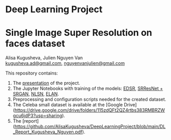 # Deep Learning Project
# Single Image Super Resolution on faces dataset

Alisa Kugusheva, Julien Nguyen Van <br/>
kugusheva.ad@gmail.com, nguyenvanjulien@gmail.com <br/>

This repository contains:
1. The [presentation](https://youtu.be/C2b1vl_4BBA) of the project.
2. The Jupyter Notebooks with training of the models:
  [EDSR](https://github.com/AlisaKugusheva/DeepLearningProject/blob/main/EDSR.ipynb), 
  [SRResNet + SRGAN](https://github.com/AlisaKugusheva/DeepLearningProject/blob/main/SRGAN_SRResNet.ipynb), 
  [NLSN](https://github.com/AlisaKugusheva/DeepLearningProject/blob/main/NLSN.ipynb), 
  [ELAN](https://github.com/AlisaKugusheva/DeepLearningProject/blob/main/ELAN.ipynb).
3. Preprocessing and configuration scripts needed for the created dataset.
4. The Celeba small dataset is available at the [Google Drive] (https://drive.google.com/drive/folders/115zdQFt2QZ4rtbs383RMBRZWgcu6jdP3?usp=sharing).
5. The [report] (https://github.com/AlisaKugusheva/DeepLearningProject/blob/main/DL_Report_Kugusheva_Nguyen.pdf).
